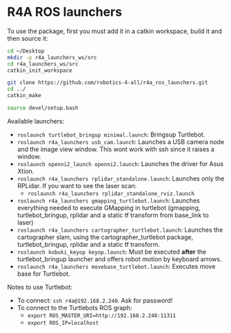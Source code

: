 # R4A ROS launchers


To use the package, first you must add it in a catkin workspace, build it and then source it:

```bash
cd ~/Desktop
mkdir -p r4a_launchers_ws/src
cd r4a_launchers_ws/src
catkin_init_workspace

git clone https://github.com/robotics-4-all/r4a_ros_launchers.git
cd ../
catkin_make

source devel/setup.bash
```

Available launchers:

- ```roslaunch turtlebot_bringup minimal.launch```: Bringsup Turtlebot.
- ```roslaunch r4a_launchers usb_cam.launch```: Launches a USB camera node and the image view window. This wont work with ssh since it raises a window.
- ```roslaunch openni2_launch openni2.launch```: Launches the driver for Asus Xtion.
- ```roslaunch r4a_launchers rplidar_standalone.launch```: Launches only the RPLidar. If you want to see the laser scan:
  - ```roslaunch r4a_launchers rplidar_standalone_rviz.launch```
- ```roslaunch r4a_launchers gmapping_turtlebot.launch```: Launches everything needed to execute GMapping in turtlebot (gmapping, turtlebot_bringup, rplidar and a static tf transform from base_link to laser)
- ```roslaunch r4a_launchers cartographer_turtlebot.launch```: Launches the cartographer slam, using the cartographer_turtlebot package, turtlebot_bringup, rplidar and a static tf transform.
- ```roslaunch kobuki_keyop keyop.launch```: Must be executed __after__ the turtlebot_bringup launcher and offers robot motion by keyboard arrows.
- ```roslaunch r4a_launchers movebase_turtlebot.launch```: Executes move base for Turtlebot.


Notes to use Turtlebot:
- To connect: ```ssh r4a@192.168.2.240```. Ask for password!
- To connect to the Turtlebots ROS graph:
  - ```export ROS_MASTER_URI=http://192.168.2.240:11311```
  - ```export ROS_IP=localhost```
